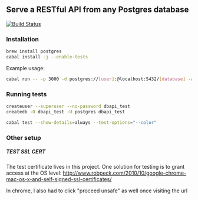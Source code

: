 ## Serve a RESTful API from any Postgres database

[![Build Status](https://travis-ci.org/begriffs/dbapi.svg?branch=master)](https://travis-ci.org/begriffs/dbapi)

### Installation

```sh
brew install postgres
cabal install -j --enable-tests
```

Example usage:

```sh
cabal run -- -p 3000 -d postgres://[user]:@localhost:5432/[database] -a [role]
```

### Running tests

```sh
createuser --superuser --no-password dbapi_test
createdb -O dbapi_test -U postgres dbapi_test

cabal test --show-details=always --test-options="--color"
```

### Other setup

##### TEST SSL CERT
The test certificate lives in this project. One solution for testing is to grant access at the OS level:
http://www.robpeck.com/2010/10/google-chrome-mac-os-x-and-self-signed-ssl-certificates/

In chrome, I also had to click "proceed unsafe" as well once visiting the url
